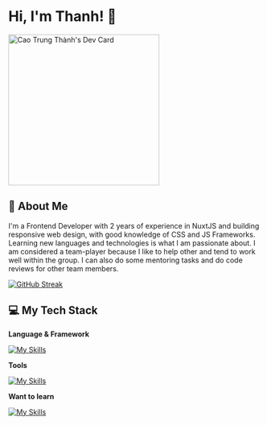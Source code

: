
# Hi, I'm Thanh! 👋
<a href="https://app.daily.dev/caotrungthanh"><img src="https://api.daily.dev/devcards/3b64047c65e8443aa71d150de800dfee.png?r=l17" width="300" alt="Cao Trung Thành's Dev Card"/></a>

## 🌵 About Me
I'm a Frontend Developer with 2 years of experience in NuxtJS and building responsive web design, with good knowledge of CSS and JS Frameworks. Learning new languages and technologies is what I am passionate about. I am considered a team-player because I like to help other and tend to work well within the group. I can also do some mentoring tasks and do code reviews for other team members.

[![GitHub Streak](https://streak-stats.demolab.com?user=ThanhCao98&theme=dark&hide_border=true&border_radius=4)](https://git.io/streak-stats)

## 💻 My Tech Stack

**Language & Framework**

[![My Skills](https://skillicons.dev/icons?i=html,css,js,vue,react,nuxtjs,nextjs,tailwind,bootstrap,typescript)](https://skillicons.dev)

**Tools**

[![My Skills](https://skillicons.dev/icons?i=vscode,atom,postman,vercel,netlify,git,github,mysql,codepen,figma)](https://skillicons.dev)

**Want to learn**

[![My Skills](https://skillicons.dev/icons?i=blender,threejs,docker,solidjs,vite)](https://skillicons.dev)

